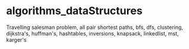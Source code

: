 # algorithms_dataStructures
Travelling salesman problem, all pair shortest paths, bfs, dfs, clustering, dijkstra's, huffman's,
hashtables, inversions, knapsack, linkedlist, mst, karger's
